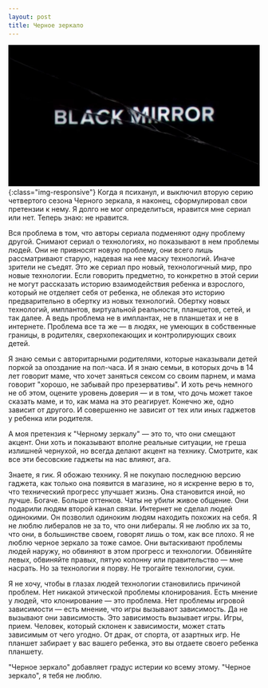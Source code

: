 ```yaml
---
layout: post
title: Черное зеркало
---
```

![](images/2018-12-31-black_mirror/zGj9TBKc5SY.jpg ){:class="img-responsive"}
Когда я психанул, и выключил вторую серию четвертого сезона Черного зеркала, я наконец, сформулировал свои претензии к нему. Я долго не мог определиться, нравится мне сериал или нет. Теперь знаю: не нравится.

Вся проблема в том, что авторы сериала подменяют одну проблему другой. Снимают сериал о технологиях, но показывают в нем проблемы людей. Они не привносят новую проблему, они всего лишь рассматривают старую, надевая на нее маску технологий. Иначе зрители не съедят. Это же сериал про новый, технологичный мир, про новые технологии.
Если говорить предметно, то конкретно в этой серии не могут рассказать историю взаимодействия ребенка и взрослого, который не отделяет себя от ребенка, не облекая это историю предварительно в обертку из новых технологий. Обертку новых технологий, имплантов, виртуальной реальности, планшетов, сетей, и так далее. 
А ведь проблема не в имплантах, не в планшетах и не в интернете. Проблема все та же — в людях, не умеющих в собственные границы, в родителях, сверхопекающих и контролирующих своих детей. 

Я знаю семьи с авторитарными родителями, которые наказывали детей поркой за опоздание на пол-часа. И я знаю семьи, в которых дочь в 14 лет говорит маме, что хочет заняться сексом со своим парнем, и мама говорит "хорошо, не забывай про презервативы". И хоть речь немного не об этом, оцените уровень доверия — и в том, что дочь может такое сказать маме, и то, как мама на это реагирует. Конечно же, одно зависит от другого. И совершенно не зависит от тех или иных гаджетов у ребенка или родителя.

А моя претензия к "Черному зеркалу" — это то, что они смещают акцент. Они хоть и показывают вполне реальные ситуации, не греша излишней чернухой, но всегда делают акцент на технику. Смотрите, как все эти бесовские гаджеты на нас влияют, ага. 

Знаете, я гик. Я обожаю технику. Я не покупаю последнюю версию гаджета, как только она появится в магазине, но я искренне верю в то, что технический прогресс улучшает жизнь. Она становится иной, но лучше. Богаче. Больше оттенков. Чаты не убили живое общение. Они подарили людям второй канал связи. Интернет не сделал людей одинокими. Он позволил одиноким людям находить похожих на себя. 
Я не люблю либералов не за то, что они либералы. Я не люблю их за то, что они, в большинстве своем, говорят лишь о том, как все плохо. 
Я не люблю черное зеркало за тоже самое. Они вытаскивают проблемы людей наружу, но обвиняют в этом прогресс и технологии. Обвиняйте левых, обвиняйте правых, пятую колонну или правительство — мне насрать. Но за технологии я порву. Не трогайте технологии, суки.

Я не хочу, чтобы в глазах людей технологии становились причиной проблем. Нет никакой этической проблемы клонирования. Есть мнение у людей, что клонирование — это проблема. Нет проблемы игровой зависимости — есть мнение, что игры вызывают зависимость. Да не вызывают они зависимость. Это зависимость вызывает игры. Игры, прием. Человек, который склонен к зависимости, может стать зависимым от чего угодно. От драк, от спорта, от азартных игр. Не планшет забирает у вас вашего ребенка, это вы отдаете своего ребенка планшету. 

"Черное зеркало" добавляет градус истерии ко всему этому. "Черное зеркало", я тебя не люблю.
